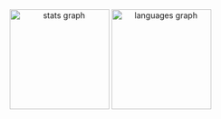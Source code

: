 <div align="center">
  <img src="https://github-readme-stats.vercel.app/api?username=matheusbenedett&hide_title=false&hide_rank=false&show_icons=true&include_all_commits=true&count_private=true&disable_animations=false&theme=github_dark&locale=en&hide_border=false" height="176" alt="stats graph"  />
  <img src="https://github-readme-stats.vercel.app/api/top-langs?username=matheusbenedett&locale=en&hide_title=false&layout=compact&card_width=320&langs_count=6&theme=github_dark&hide_border=false" height="176" alt="languages graph"  />
</div>
